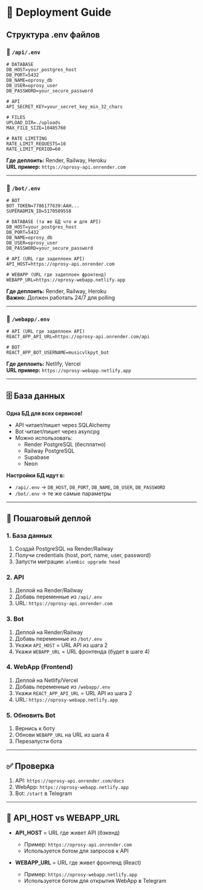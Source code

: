 # 🚀 Deployment Guide

## Структура .env файлов

### 📁 `/api/.env`
```env
# DATABASE
DB_HOST=your_postgres_host
DB_PORT=5432
DB_NAME=oprosy_db
DB_USER=oprosy_user
DB_PASSWORD=your_secure_password

# API
API_SECRET_KEY=your_secret_key_min_32_chars

# FILES
UPLOAD_DIR=./uploads
MAX_FILE_SIZE=10485760

# RATE LIMITING
RATE_LIMIT_REQUESTS=10
RATE_LIMIT_PERIOD=60
```

**Где деплоить:** Render, Railway, Heroku  
**URL пример:** `https://oprosy-api.onrender.com`

---

### 📁 `/bot/.env`
```env
# BOT
BOT_TOKEN=7786177639:AAH...
SUPERADMIN_ID=5170509558

# DATABASE (та же БД что и для API)
DB_HOST=your_postgres_host
DB_PORT=5432
DB_NAME=oprosy_db
DB_USER=oprosy_user
DB_PASSWORD=your_secure_password

# API (URL где задеплоен API)
API_HOST=https://oprosy-api.onrender.com

# WEBAPP (URL где задеплоен фронтенд)
WEBAPP_URL=https://oprosy-webapp.netlify.app
```

**Где деплоить:** Render, Railway, Heroku  
**Важно:** Должен работать 24/7 для polling

---

### 📁 `/webapp/.env`
```env
# API (URL где задеплоен API)
REACT_APP_API_URL=https://oprosy-api.onrender.com/api

# BOT
REACT_APP_BOT_USERNAME=musicvlkpyt_bot
```

**Где деплоить:** Netlify, Vercel  
**URL пример:** `https://oprosy-webapp.netlify.app`

---

## 🗄️ База данных

**Одна БД для всех сервисов!**

- API читает/пишет через SQLAlchemy
- Bot читает/пишет через asyncpg
- Можно использовать:
  - Render PostgreSQL (бесплатно)
  - Railway PostgreSQL
  - Supabase
  - Neon

**Настройки БД идут в:**
- `/api/.env` → `DB_HOST`, `DB_PORT`, `DB_NAME`, `DB_USER`, `DB_PASSWORD`
- `/bot/.env` → те же самые параметры

---

## 📝 Пошаговый деплой

### 1. База данных
1. Создай PostgreSQL на Render/Railway
2. Получи credentials (host, port, name, user, password)
3. Запусти миграции: `alembic upgrade head`

### 2. API
1. Деплой на Render/Railway
2. Добавь переменные из `/api/.env`
3. URL: `https://oprosy-api.onrender.com`

### 3. Bot
1. Деплой на Render/Railway
2. Добавь переменные из `/bot/.env`
3. Укажи `API_HOST` = URL API из шага 2
4. Укажи `WEBAPP_URL` = URL фронтенда (будет в шаге 4)

### 4. WebApp (Frontend)
1. Деплой на Netlify/Vercel
2. Добавь переменные из `/webapp/.env`
3. Укажи `REACT_APP_API_URL` = URL API из шага 2
4. URL: `https://oprosy-webapp.netlify.app`

### 5. Обновить Bot
1. Вернись к боту
2. Обнови `WEBAPP_URL` на URL из шага 4
3. Перезапусти бота

---

## ✅ Проверка

1. API: `https://oprosy-api.onrender.com/docs`
2. WebApp: `https://oprosy-webapp.netlify.app`
3. Bot: `/start` в Telegram

---

## 🔑 API_HOST vs WEBAPP_URL

- **API_HOST** = URL где живет API (бэкенд)
  - Пример: `https://oprosy-api.onrender.com`
  - Используется ботом для запросов к API

- **WEBAPP_URL** = URL где живет фронтенд (React)
  - Пример: `https://oprosy-webapp.netlify.app`
  - Используется ботом для открытия WebApp в Telegram
